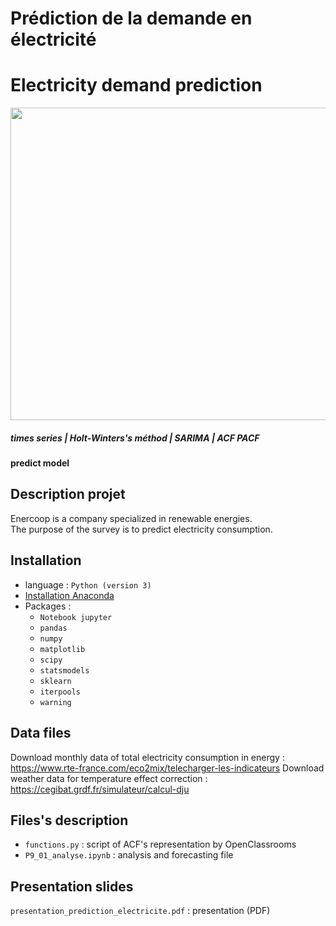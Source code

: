 # Prédiction de la demande en électricité
# Electricity demand prediction

<img src="https://user-images.githubusercontent.com/47240631/153722684-72c5a0b9-291d-4f54-b9b5-b97abf4aa007.jpg" width=1000 height=500>
 
##### times series | Holt-Winters's méthod | SARIMA | ACF PACF
#### predict model
## Description projet
Enercoop is a company specialized in renewable energies.  
The purpose of the survey is to predict electricity consumption.

## Installation
- language : `Python (version 3)`
- [Installation Anaconda](https://www.anaconda.com/products/individual)
- Packages :   
  - `Notebook jupyter`
  - `pandas`
  - `numpy`
  - `matplotlib`
  - `scipy`
  - `statsmodels`
  - `sklearn`
  - `iterpools`
  - `warning`
  
## Data files
Download monthly data of total electricity consumption in energy : https://www.rte-france.com/eco2mix/telecharger-les-indicateurs
Download weather data for temperature effect correction : https://cegibat.grdf.fr/simulateur/calcul-dju

## Files's description
- `functions.py` : script of ACF's representation by OpenClassrooms
- `P9_01_analyse.ipynb` : analysis and forecasting file

## Presentation slides
`presentation_prediction_electricite.pdf` : presentation (PDF)


